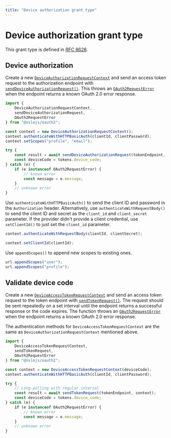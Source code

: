 ```yaml
---
title: "Device authorization grant type"
---
```


# Device authorization grant type

This grant type is defined in [RFC 8628](https://datatracker.ietf.org/doc/html/rfc8628).

## Device authorization

Create a new [`DeviceAuthorizationRequestContext`](/reference/main/DeviceAuthorizationRequestContext) and send an access token request to the authorization endpoint with [`sendDeviceAuthorizationRequest()`](/reference/main/sendDeviceAuthorizationRequest). This throws an [`OAuth2RequestError`](/reference/main/OAuth2RequestError) when the endpoint returns a known OAuth 2.0 error response.

```ts
import {
	DeviceAuthorizationRequestContext,
	sendDeviceAuthorizationRequest,
	OAuth2RequestError
} from "@oslojs/oauth2";

const context = new DeviceAuthorizationRequestContext();
context.authenticateWithHTTPBasicAuth(clientId, clientPassword);
context.setScopes("profile", "email");

try {
	const result = await sendDeviceAuthorizationRequest(tokenEndpoint, context);
	const deviceCode = tokens.device_code;
} catch (e) {
	if (e instanceof OAuth2RequestError) {
		// known error
		const message = e.message;
	}
	// unknown error
}
```

Use `authenticateWithHTTPBasicAuth()` to send the client ID and password in the `Authorization` header. Alternatively, use `authenticateWithRequestBody()` to send the client ID and secret as the `client_id` and `client_secret` parameter. If the provider didn't provide a client credential, use `setClientId()` to just set the `client_id` parameter.

```ts
context.authenticateWithRequestBody(clientId, clientSecret);

context.setClientId(clientId);
```

Use `appendScopes()` to append new scopes to existing ones.

```ts
url.appendScopes("user");
url.appendScopes("profile");
```

## Validate device code

Create a new [`DeviceAccessTokenRequestContext`](/reference/main/DeviceAccessTokenRequestContext) and send an access token request to the token endpoint with [`sendTokenRequest()`](/reference/main/sendTokenRequest). The request should be sent repeatedly on a set interval until the endpoint returns a successful response or the code expires. The function throws an [`OAuth2RequestError`](/reference/main/OAuth2RequestError) when the endpoint returns a known OAuth 2.0 error response.

The authentication methods for `DeviceAccessTokenRequestContext` are the same as `DeviceAuthorizationRequestContext` mentioned above.

```ts
import {
	DeviceAccessTokenRequestContext,
	sendTokenRequest,
	OAuth2RequestError
} from "@oslojs/oauth2";

const context = new DeviceAccessTokenRequestContext(deviceCode);
context.authenticateWithHTTPBasicAuth(clientId, clientPassword);

try {
	// Long-polling with regular interval
	const result = await sendTokenRequest(tokenEndpoint, context);
	const deviceCode = tokens.device_code;
} catch (e) {
	if (e instanceof OAuth2RequestError) {
		// known error
		const message = e.message;
	}
	// unknown error
}
```
